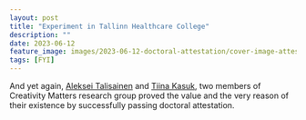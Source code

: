 ```yaml
---
layout: post
title: "Experiment in Tallinn Healthcare College"
description: ""
date: 2023-06-12
feature_image: images/2023-06-12-doctoral-attestation/cover-image-attestation.jpg
tags: [FYI]
---
```


And yet again, [Aleksei Talisainen](https://www.etis.ee/CV/atalisainen/eng/) and [Tiina Kasuk](https://www.etis.ee/CV/Tiina_Kasuk/eng/), two members of Creativity Matters research group proved the value and the very reason of their existence by successfully passing doctoral attestation.